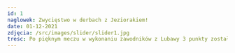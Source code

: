 ```yaml
---
id: 1
naglowek: Zwycięstwo w derbach z Jeziorakiem!
date: 01-12-2021
zdjęcia: /src/images/slider/slider1.jpg
tresc: Po pięknym meczu w wykonaniu zawodników z Lubawy 3 punkty zostały dopisane do Naszego konta. Hat-trick pojawił się na koncie Cezarego Sobolewskiego, kolejne trafienie odnotował również Radosław Gajewski.
---
```

